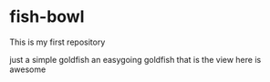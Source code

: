 # fish-bowl
This is my first repository 

just a simple goldfish 
an easygoing goldfish that is 
the view here is awesome
